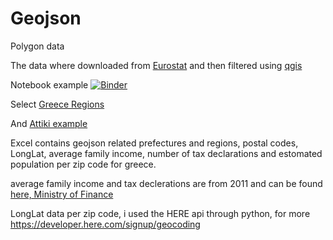 # Geojson
Polygon data


The data where downloaded from <a href="https://ec.europa.eu/eurostat/web/gisco/geodata/reference-data/administrative-units-statistical-units/nuts" target="_blank">Eurostat</a> and then filtered using <a href="https://qgis.org/en/site/" target="_blank">qgis</a>

Notebook example [![Binder](https://mybinder.org/badge_logo.svg)](https://mybinder.org/v2/gh/dimitris1ps/Geojson/master)

Select <a href="https://nbviewer.jupyter.org/github/dimitris1ps/Geojson/blob/master/Greece%20Regions.ipynb">Greece Regions</a>

And <a href="https://nbviewer.jupyter.org/github/dimitris1ps/Geojson/blob/master/Attiki_Sectors.ipynb">Attiki example </a>

Excel contains geojson related prefectures and regions, postal codes, LongLat, average family income, number of tax declarations and estomated population per zip code for greece.

average family income and tax declerations are from 2011 and can be found <a href="http://www.gsis.gr/gsis/info/gsis_site/PublicIssue/">here, Ministry of Finance</a>

LongLat data per zip code, i used the HERE api through python, for more https://developer.here.com/signup/geocoding

